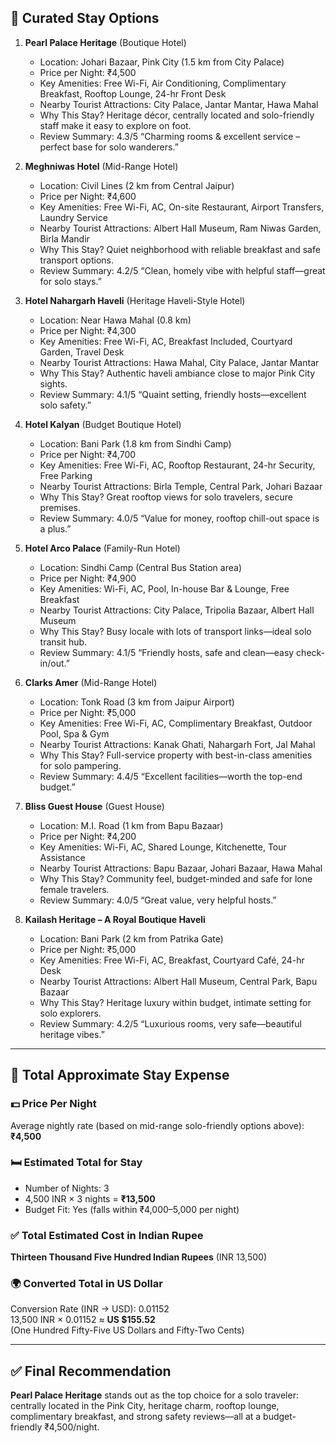 ## 🏨 Curated Stay Options

1. **Pearl Palace Heritage** (Boutique Hotel)  
   - Location: Johari Bazaar, Pink City (1.5 km from City Palace)  
   - Price per Night: ₹4,500  
   - Key Amenities: Free Wi-Fi, Air Conditioning, Complimentary Breakfast, Rooftop Lounge, 24-hr Front Desk  
   - Nearby Tourist Attractions: City Palace, Jantar Mantar, Hawa Mahal  
   - Why This Stay? Heritage décor, centrally located and solo-friendly staff make it easy to explore on foot.  
   - Review Summary: 4.3/5 “Charming rooms & excellent service – perfect base for solo wanderers.”  

2. **Meghniwas Hotel** (Mid-Range Hotel)  
   - Location: Civil Lines (2 km from Central Jaipur)  
   - Price per Night: ₹4,600  
   - Key Amenities: Free Wi-Fi, AC, On-site Restaurant, Airport Transfers, Laundry Service  
   - Nearby Tourist Attractions: Albert Hall Museum, Ram Niwas Garden, Birla Mandir  
   - Why This Stay? Quiet neighborhood with reliable breakfast and safe transport options.  
   - Review Summary: 4.2/5 “Clean, homely vibe with helpful staff—great for solo stays.”  

3. **Hotel Nahargarh Haveli** (Heritage Haveli-Style Hotel)  
   - Location: Near Hawa Mahal (0.8 km)  
   - Price per Night: ₹4,300  
   - Key Amenities: Free Wi-Fi, AC, Breakfast Included, Courtyard Garden, Travel Desk  
   - Nearby Tourist Attractions: Hawa Mahal, City Palace, Jantar Mantar  
   - Why This Stay? Authentic haveli ambiance close to major Pink City sights.  
   - Review Summary: 4.1/5 “Quaint setting, friendly hosts—excellent solo safety.”  

4. **Hotel Kalyan** (Budget Boutique Hotel)  
   - Location: Bani Park (1.8 km from Sindhi Camp)  
   - Price per Night: ₹4,700  
   - Key Amenities: Free Wi-Fi, AC, Rooftop Restaurant, 24-hr Security, Free Parking  
   - Nearby Tourist Attractions: Birla Temple, Central Park, Johari Bazaar  
   - Why This Stay? Great rooftop views for solo travelers, secure premises.  
   - Review Summary: 4.0/5 “Value for money, rooftop chill-out space is a plus.”  

5. **Hotel Arco Palace** (Family-Run Hotel)  
   - Location: Sindhi Camp (Central Bus Station area)  
   - Price per Night: ₹4,900  
   - Key Amenities: Wi-Fi, AC, Pool, In-house Bar & Lounge, Free Breakfast  
   - Nearby Tourist Attractions: City Palace, Tripolia Bazaar, Albert Hall Museum  
   - Why This Stay? Busy locale with lots of transport links—ideal solo transit hub.  
   - Review Summary: 4.1/5 “Friendly hosts, safe and clean—easy check-in/out.”  

6. **Clarks Amer** (Mid-Range Hotel)  
   - Location: Tonk Road (3 km from Jaipur Airport)  
   - Price per Night: ₹5,000  
   - Key Amenities: Free Wi-Fi, AC, Complimentary Breakfast, Outdoor Pool, Spa & Gym  
   - Nearby Tourist Attractions: Kanak Ghati, Nahargarh Fort, Jal Mahal  
   - Why This Stay? Full-service property with best-in-class amenities for solo pampering.  
   - Review Summary: 4.4/5 “Excellent facilities—worth the top-end budget.”  

7. **Bliss Guest House** (Guest House)  
   - Location: M.I. Road (1 km from Bapu Bazaar)  
   - Price per Night: ₹4,200  
   - Key Amenities: Wi-Fi, AC, Shared Lounge, Kitchenette, Tour Assistance  
   - Nearby Tourist Attractions: Bapu Bazaar, Johari Bazaar, Hawa Mahal  
   - Why This Stay? Community feel, budget-minded and safe for lone female travelers.  
   - Review Summary: 4.0/5 “Great value, very helpful hosts.”  

8. **Kailash Heritage – A Royal Boutique Haveli**  
   - Location: Bani Park (2 km from Patrika Gate)  
   - Price per Night: ₹5,000  
   - Key Amenities: Free Wi-Fi, AC, Breakfast, Courtyard Café, 24-hr Desk  
   - Nearby Tourist Attractions: Albert Hall Museum, Central Park, Bapu Bazaar  
   - Why This Stay? Heritage luxury within budget, intimate setting for solo explorers.  
   - Review Summary: 4.2/5 “Luxurious rooms, very safe—beautiful heritage vibes.”  

---

## 🏨 Total Approximate Stay Expense

### 💵 Price Per Night  
Average nightly rate (based on mid-range solo-friendly options above): **₹4,500**

### 🛏️ Estimated Total for Stay  
- Number of Nights: 3  
- 4,500 INR × 3 nights = **₹13,500**  
- Budget Fit: Yes (falls within ₹4,000–5,000 per night)

### ✅ Total Estimated Cost in Indian Rupee  
**Thirteen Thousand Five Hundred Indian Rupees** (INR 13,500)

### 🌍 Converted Total in US Dollar  
Conversion Rate (INR → USD): 0.01152  
13,500 INR × 0.01152 ≈ **US $155.52**  
(One Hundred Fifty-Five US Dollars and Fifty-Two Cents)

---

## ✅ Final Recommendation  
**Pearl Palace Heritage** stands out as the top choice for a solo traveler: centrally located in the Pink City, heritage charm, rooftop lounge, complimentary breakfast, and strong safety reviews—all at a budget-friendly ₹4,500/night.